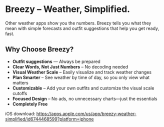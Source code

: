 # Breezy – Weather, Simplified.

Other weather apps show you the numbers. Breezy tells you what they mean with simple forecasts and outfit suggestions that help you get ready, fast.

## Why Choose Breezy?

- **Outfit suggestions** — Always be prepared
- **Clear Words, Not Just Numbers** – No decoding needed
- **Visual Weather Scale** – Easily visualize and track weather changes
- **Plan Smarter** –  See weather by time of day, so you only view what matters
- **Customizable** – Add your own outfits and customize the visual scale cutoffs
- **Focused Design** – No ads, no unnecessary charts—just the essentials
- **Completely Free**

iOS download: https://apps.apple.com/us/app/breezy-weather-simplified/id6744468599?platform=iphone
